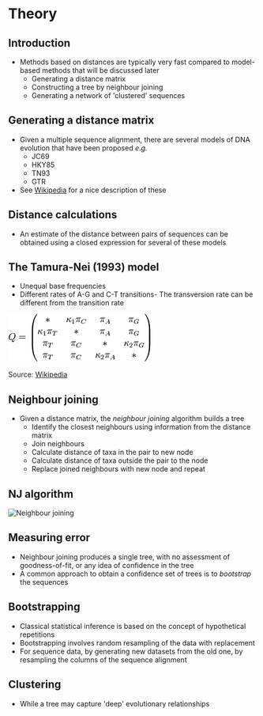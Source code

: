 # Theory

## Introduction

- Methods based on distances are typically very fast compared to model-based methods that will be discussed later
  - Generating a distance matrix
  - Constructing a tree by neighbour joining
  - Generating a network of 'clustered' sequences
  
## Generating a distance matrix

- Given a multiple sequence alignment, there are several models of DNA evolution that have been proposed *e.g.*
  - JC69
  - HKY85
  - TN93
  - GTR
- See [Wikipedia](http://en.wikipedia.org/wiki/Models_of_DNA_evolution) for a nice description of these

## Distance calculations

- An estimate of the distance between pairs of sequences can be obtained using a closed expression for several of these models

## The Tamura-Nei (1993) model

- Unequal base frequencies
- Different rates of A-G and C-T transitions- The transversion rate can be different from the transition rate

![TN93 matrix](img/tn93.png)

Source: [Wikipedia](http://en.wikipedia.org/wiki/Models_of_DNA_evolution#TN93_model_.28Tamura_and_Nei_1993.29.5B6.5D)

## Neighbour joining

- Given a distance matrix, the *neighbour joining* algorithm builds a tree
  - Identify the closest neighbours using information from the distance matrix
  - Join neighbours
  - Calculate distance of taxa in the pair to new node
  - Calculate distance of taxa outside the pair to the node
  - Replace joined neighbours with new node and repeat

## NJ algorithm

![Neighbour joining](img/nj.svg)

## Measuring error

- Neighbour joining produces a single tree, with no assessment of goodness-of-fit, or any idea of confidence in the tree
- A common approach to obtain a confidence set of trees is to *bootstrap* the sequences

## Bootstrapping

- Classical statistical inference is based on the concept of hypothetical repetitions
- Bootstrapping involves random resampling of the data with replacement
- For sequence data, by generating new datasets from the old one, by resampling the columns of the sequence alignment

## Clustering

- While a tree may capture 'deep' evolutionary relationships
